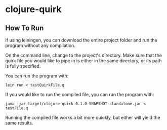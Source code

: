# clojure-quirk

## How To Run

If using leiningen, you can download the entire project folder and run the program without any compilation.

On the command line, change to the project's directory. Make sure that the quirk file you would like to pipe in is either in the same directory, or its path is fully specified.

You can run the program with:

`lein run < testQuirkFile.q`

If you would like to run the compiled file, you can run the program with:

`java -jar target/clojure-quirk-0.1.0-SNAPSHOT-standalone.jar < testFile.q`

Running the compiled file works a bit more quickly, but either will yield the same results.

